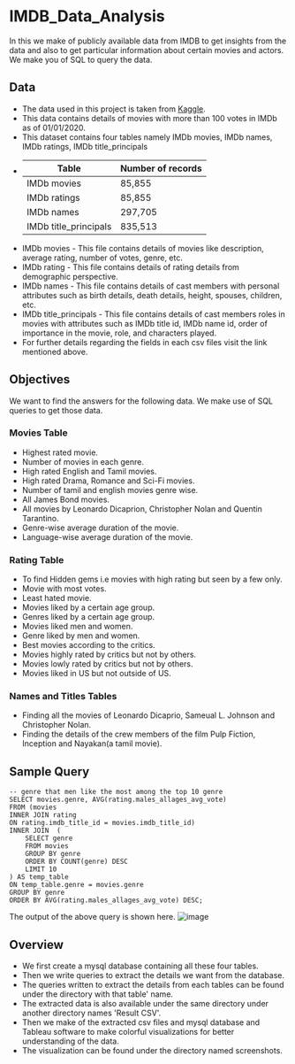 # IMDB_Data_Analysis
In this we make of publicly available data from IMDB to get insights from the data and also to get particular information about certain movies and actors. We make you of SQL to query the data.

## Data
* The data used in this project is taken from [Kaggle](https://www.kaggle.com/stefanoleone992/imdb-extensive-dataset).
* This data contains details of movies with more than 100 votes in IMDb as of 01/01/2020.
* This dataset contains four tables namely IMDb movies, IMDb names, IMDb ratings, IMDb title_principals
* | Table               | Number of records |
  |------               | ------            | 
  |IMDb movies          | 85,855            |
  |IMDb ratings         | 85,855            |
  |IMDb names           | 297,705           |
  |IMDb title_principals| 835,513           |
* IMDb movies            - This file contains details of movies like description, average rating, number of votes, genre, etc.
* IMDb rating            - This file contains details of rating details from demographic perspective.
* IMDb names             - This file contains details of cast members with personal attributes such as birth details, death details, height, spouses, children, etc.
* IMDb title_principals  - This file contains details of cast members roles in movies with attributes such as IMDb title id, IMDb name id, order of importance in the movie, role, and characters played.
* For further details regarding the fields in each csv files visit the link mentioned above.

## Objectives
We want to find the answers for the following data. We make use of SQL queries to get those data.
### Movies Table
* Highest rated movie.
* Number of movies in each genre.
* High rated English and Tamil movies.
* High rated Drama, Romance and Sci-Fi movies.
* Number of tamil and english movies genre wise.
* All James Bond movies.
* All movies by Leonardo Dicaprion, Christopher Nolan and Quentin Tarantino.
* Genre-wise average duration of the movie.
* Language-wise average duration of the movie.

### Rating Table
* To find Hidden gems i.e movies with high rating but seen by a few only.
* Movie with most votes.
* Least hated movie.
* Movies liked by a certain age group.
* Genres liked by a certain age group.
* Movies liked men and women.
* Genre liked by men and women.
* Best movies according to the critics.
* Movies highly rated by critics but not by others.
* Movies lowly rated by critics but not by others.
* Movies liked in US but not outside of US. 

### Names and Titles Tables
* Finding all the movies of Leonardo Dicaprio, Sameual L. Johnson and Christopher Nolan.
* Finding the details of the crew members of the film Pulp Fiction, Inception and Nayakan(a tamil movie).

## Sample Query
```
-- genre that men like the most among the top 10 genre
SELECT movies.genre, AVG(rating.males_allages_avg_vote)
FROM (movies
INNER JOIN rating
ON rating.imdb_title_id = movies.imdb_title_id)
INNER JOIN  (
    SELECT genre
    FROM movies
    GROUP BY genre
    ORDER BY COUNT(genre) DESC
    LIMIT 10
) AS temp_table
ON temp_table.genre = movies.genre
GROUP BY genre
ORDER BY AVG(rating.males_allages_avg_vote) DESC;
```
The output of the above query is shown here.
![image](https://user-images.githubusercontent.com/66214509/130829100-8ec6562a-b88d-4bdf-b149-10f654be7de7.png)

## Overview
* We first create a mysql database containing all these four tables.
* Then we write queries to extract the details we want from the database.
* The queries written to extract the details from each tables can be found under the directory with that table' name.
* The extracted data is also available under the same directory under another directory names 'Result CSV'.
* Then we make of the extracted csv files and mysql database and Tableau software to make colorful visualizations for better understanding of the data.
* The visualization can be found under the directory named screenshots.
